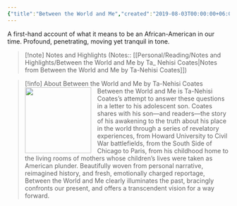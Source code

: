 ```yaml
---
{"title":"Between the World and Me","created":"2019-08-03T00:00:00+06:00","updated":"2023-02-10T11:53:05+06:00","read_count":1,"authors":["Ta-Nehisi Coates"],"cover":"https://images-na.ssl-images-amazon.com/images/S/compressed.photo.goodreads.com/books/1451435027i/25489625.jpg","dg-metatags":{"og:image":"https://images-na.ssl-images-amazon.com/images/S/compressed.photo.goodreads.com/books/1451435027i/25489625.jpg"},"rating":5,"reviewed":true,"dg-publish":true,"log":[{"status":"Read","timestamp":"2019-08-10T00:00:00+06:00"},{"status":"To Read","timestamp":"2019-08-03T00:00:00+06:00"}],"tags":["african","america","bestreads"],"status":"Read","dg-path":"Reading/Books/Read/Between the World and Me by Ta-Nehisi Coates.md","permalink":"/reading/books/read/between-the-world-and-me-by-ta-nehisi-coates/","metatags":{"og:image":"https://images-na.ssl-images-amazon.com/images/S/compressed.photo.goodreads.com/books/1451435027i/25489625.jpg"},"dgPassFrontmatter":true,"noteIcon":"1"}
---
```


A first-hand account of what it means to be an African-American in our time. Profound, penetrating, moving yet tranquil in tone.

> [!note] Notes and Highlights
> (Notes:: [[Personal/Reading/Notes and Highlights/Between the World and Me by Ta_ Nehisi Coates\|Notes from Between the World and Me by Ta-Nehisi Coates]])

> [!info] About Between the World and Me by Ta-Nehisi Coates
> <img src="https://images-na.ssl-images-amazon.com/images/S/compressed.photo.goodreads.com/books/1451435027i/25489625.jpg" style="float: left; width: 150px; height: auto; margin-right: 1em;" /> Between the World and Me is Ta-Nehisi Coates’s attempt to answer these questions in a letter to his adolescent son. Coates shares with his son—and readers—the story of his awakening to the truth about his place in the world through a series of revelatory experiences, from Howard University to Civil War battlefields, from the South Side of Chicago to Paris, from his childhood home to the living rooms of mothers whose children’s lives were taken as American plunder. Beautifully woven from personal narrative, reimagined history, and fresh, emotionally charged reportage, Between the World and Me clearly illuminates the past, bracingly confronts our present, and offers a transcendent vision for a way forward.

